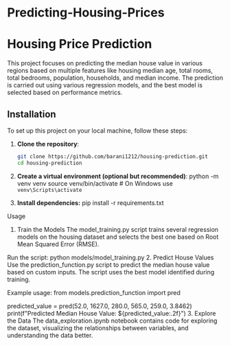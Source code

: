 # Predicting-Housing-Prices

# Housing Price Prediction

This project focuses on predicting the median house value in various regions based on multiple features like housing median age, total rooms, total bedrooms, population, households, and median income. The prediction is carried out using various regression models, and the best model is selected based on performance metrics.


## Installation

To set up this project on your local machine, follow these steps:

1. **Clone the repository**:
   ```bash
   git clone https://github.com/barani1212/housing-prediction.git
   cd housing-prediction

2. **Create a virtual environment (optional but recommended)**:
   python -m venv venv
   source venv/bin/activate  # On Windows use `venv\Scripts\activate`

3. **Install dependencies:**
   pip install -r requirements.txt

Usage
1. Train the Models
The model_training.py script trains several regression models on the housing dataset and selects the best one based on Root Mean Squared Error (RMSE).

Run the script:
python models/model_training.py
2. Predict House Values
Use the prediction_function.py script to predict the median house value based on custom inputs. The script uses the best model identified during training.

Example usage:
from models.prediction_function import pred

predicted_value = pred(52.0, 1627.0, 280.0, 565.0, 259.0, 3.8462)
print(f"Predicted Median House Value: ${predicted_value:.2f}")
3. Explore the Data
The data_exploration.ipynb notebook contains code for exploring the dataset, visualizing the relationships between variables, and understanding the data better.
